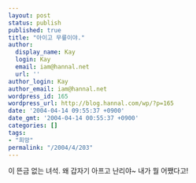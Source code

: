 ```yaml
---
layout: post
status: publish
published: true
title: "아이고 무릎이야."
author:
  display_name: Kay
  login: Kay
  email: iam@hannal.net
  url: ''
author_login: Kay
author_email: iam@hannal.net
wordpress_id: 165
wordpress_url: http://blog.hannal.com/wp/?p=165
date: '2004-04-14 09:55:37 +0900'
date_gmt: '2004-04-14 00:55:37 +0900'
categories: []
tags:
- "희망"
permalink: "/2004/4/203"
---
```

<p>이 뜬금 없는 녀석. 왜 갑자기 아프고 난리야~ 내가 뭘 어쨌다고!</p>
